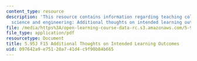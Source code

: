 ```yaml
---
content_type: resource
description: 'This resource contains information regarding teaching college-level
  science and engineering: Additional thoughts on intended learning outcomes.'
file: /media/https%3A/open-learning-course-data-rc.s3.amazonaws.com/5-95j-teaching-college-level-science-and-engineering-fall-2015/097642a9e75120a741d4c9f90b84b665_MIT5_95JF15_LearningOutcomes.pdf
file_type: application/pdf
resourcetype: Document
title: 5.95J F15 Additional Thoughts on Intended Learning Outcomes
uid: 097642a9-e751-20a7-41d4-c9f90b84b665
---
```

